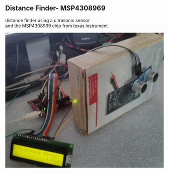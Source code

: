 ## Distance Finder- MSP4308969

distance finder using a ultrasonic sensor  
and the MSP4308969 chip from texas instrument


![alt text](https://github.com/kaigy1/Distance-Meter-MSP4308969/blob/master/distancefinder/InActione.PNG)
